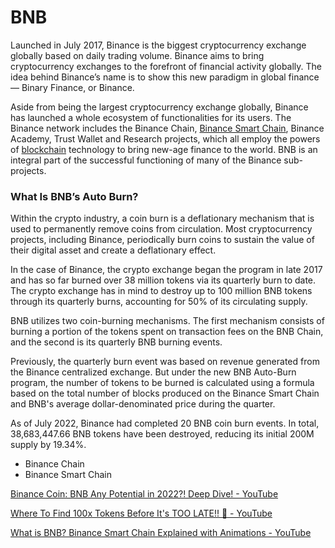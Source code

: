# BNB

Launched in July 2017, Binance is the biggest cryptocurrency exchange globally based on daily trading volume. Binance aims to bring cryptocurrency exchanges to the forefront of financial activity globally. The idea behind Binance’s name is to show this new paradigm in global finance — Binary Finance, or Binance.

Aside from being the largest cryptocurrency exchange globally, Binance has launched a whole ecosystem of functionalities for its users. The Binance network includes the Binance Chain, [Binance Smart Chain](https://coinmarketcap.com/alexandria/article/what-is-binance-smart-chain), Binance Academy, Trust Wallet and Research projects, which all employ the powers of [blockchain](https://coinmarketcap.com/alexandria/glossary/blockchain) technology to bring new-age finance to the world. BNB is an integral part of the successful functioning of many of the Binance sub-projects.

### What Is BNB’s Auto Burn?

Within the crypto industry, a coin burn is a deflationary mechanism that is used to permanently remove coins from circulation. Most cryptocurrency projects, including Binance, periodically burn coins to sustain the value of their digital asset and create a deflationary effect.

In the case of Binance, the crypto exchange began the program in late 2017 and has so far burned over 38 million tokens via its quarterly burn to date. The crypto exchange has in mind to destroy up to 100 million BNB tokens through its quarterly burns, accounting for 50% of its circulating supply.

BNB utilizes two coin-burning mechanisms. The first mechanism consists of burning a portion of the tokens spent on transaction fees on the BNB Chain, and the second is its quarterly BNB burning events.

Previously, the quarterly burn event was based on revenue generated from the Binance centralized exchange. But under the new BNB Auto-Burn program, the number of tokens to be burned is calculated using a formula based on the total number of blocks produced on the Binance Smart Chain and BNB's average dollar-denominated price during the quarter.

As of July 2022, Binance had completed 20 BNB coin burn events. In total, 38,683,447.66 BNB tokens have been destroyed, reducing its initial 200M supply by 19.34%.

- Binance Chain
- Binance Smart Chain

[Binance Coin: BNB Any Potential in 2022?! Deep Dive! - YouTube](https://www.youtube.com/watch?v=Jwo4rwik6WM)

[Where To Find 100x Tokens Before It's TOO LATE!! 🚀 - YouTube](https://www.youtube.com/watch?v=VOM0QmIGSJI)

[What is BNB? Binance Smart Chain Explained with Animations - YouTube](https://www.youtube.com/watch?v=G0gmPW8N88M)
